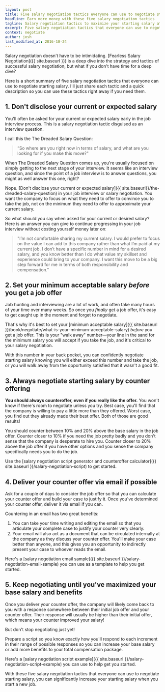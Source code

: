 ```yaml
---
layout: post
title: Five salary negotiation tactics everyone can use to negotiate starting salary
headline: Earn more money with these five salary negotiation tactics
tagline: Salary negotiation tactics to maximize your starting salary at a new job
excerpt: Five salary negotiation tactics that everyone can use to negotiate starting salary
context: negotiate
author: josh
last_modified_at: 2016-10-24
---
```

Salary negotiation doesn't have to be intimidating. [Fearless Salary Negotiation]({{ site.baseurl }}) is a deep dive into the strategy and tactics of successful salary negotiation, but what if you don't have time for a deep dive? 

Here is a short summary of five salary negotiation tactics that everyone can use to negotiate starting salary. I'll just share each tactic and a quick description so you can use these tactics right away if you need them.

## 1. Don't disclose your current or expected salary

You'll often be asked for your current or expected salary early in the job interview process. This is a salary negotiation tactic disguised as an interview question. 

I call this the The Dreaded Salary Question:

> “So where are you right now in terms of salary, and what are you looking for if you make this move?"

When The Dreaded Salary Question comes up, you're usually focused on simply getting to the next stage of your interview. It seems like an interview question, and since the point of a job interview is to answer questions, you might as well answer this one, right?

Nope. [Don't disclose your current or expected salary]({{ site.baseurl}}/the-dreaded-salary-question) in your job interview or salary negotiation. You want the company to focus on what they need to offer to convince you to take the job, not on the minimum they need to offer to approximate your current salary.

So what should you say when asked for your current or desired salary? Here is an answer you can give to continue progressing in your job interview without costing yourself money later on:

> "I’m not comfortable sharing my current salary. I would prefer to focus on the value I can add to this company rather than what I’m paid at my current job. I don’t have a specific number in mind for a desired salary, and you know better than I do what value my skillset and experience could bring to your company. I want this move to be a big step forward for me in terms of both responsibility and compensation."

## 2. Set your minimum acceptable salary *before* you get a job offer

Job hunting and interviewing are a lot of work, and often take many hours of your time over many weeks. So once you *finally* get a job offer, it's easy to get caught up in the moment and forget to negotiate.

That's why it's best to set your [minimum acceptable salary]({{ site.baseurl }}/book/negotiate/what-is-your-minimum-acceptable-salary) *before* you get a job offer. This is your "walk away" number—your line in the sand for the minimum salary you will accept if you take the job, and it's critical to your salary negotiation.

With this number in your back pocket, you can confidently negotiate starting salary knowing you will either exceed this number and take the job, or you will walk away from the opportunity satisfied that it wasn't a good fit.

## 3. Always negotiate starting salary by counter offering

**You should always counteroffer, even if you really like the offer.** You won't know if there's room to negotiate unless you try. Best case, you'll find that the company is willing to pay a little more than they offered. Worst case, you find out they already made their best offer. Both of those are good results!

You should counter between 10% and 20% above the base salary in the job offer. Counter closer to 10% if you need the job pretty badly and you don't sense that the company is desperate to hire you. Counter closer to 20% above the job offer if you have other options and you sense the company specifically needs you to do the job.

Use the [salary negotiation script generator and counteroffer calculator]({{ site.baseurl }}/salary-negotiation-script) to get started.

## 4. Deliver your counter offer via email if possible

Ask for a couple of days to consider the job offer so that you can calculate your counter offer and build your case to justify it. Once you've determined your counter offer, deliver it via email if you can. 

Countering in an email has two great benefits:

1. You can take your time writing and editing the email so that you articulate your complete case to justify your counter very clearly. 
2. Your email will also act as a document that can be circulated internally at the company as they discuss your counter offer. You'll make your case better than anyone, and this gives you an opportunity to indirectly present your case to whoever reads the email.

Here's a [salary negotiation email sample]({{ site.baseurl }}/salary-negotiation-email-sample) you can use as a template to help you get started.

## 5. Keep negotiating until you've maximized your base salary and benefits

Once you deliver your counter offer, the company will likely come back to you with a response somewhere between their initial job offer and your counter offer. Their response will usually be higher than their initial offer, which means your counter improved your salary!

But don't stop negotiating just yet!

Prepare a script so you know exactly how you'll respond to each increment in their range of possible responses so you can increase your base salary or add more benefits to your total compensation package.

Here's a [salary negotiation script example]({{ site.baseurl }}/salary-negotiation-script-example) you can use to help get you started.

With these five salary negotiation tactics that everyone can use to negotiate starting salary, you can significantly increase your starting salary when you start a new job. 

<div class="inline-ad hidden"></div>